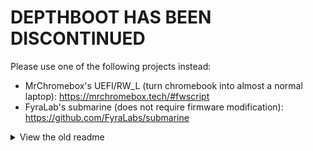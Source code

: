 # DEPTHBOOT HAS BEEN DISCONTINUED

Please use one of the following projects instead:
* MrChromebox's UEFI/RW_L (turn chromebook into almost a normal laptop): https://mrchromebox.tech/#fwscript
* FyraLab's submarine (does not require firmware modification): https://github.com/FyraLabs/submarine

<details>
<summary>View the old readme</summary>

# Linux kernels

### [Kernel docs page](https://eupnea-project.github.io/docs/project/kernels)

* [Building the Eupnea-Mainline kernel](https://eupnea-project.github.io/docs/compile/kernel#building-the-eupnea-mainline-kernel)
* [Building the Eupnea-ChromeOS kernel](https://eupnea-project.github.io/docs/compile/kernel#building-the-eupnea-chromeos-kernel)

## Overlaid configs

To allow continuously importing changes from the upstream kernel
config ([currently arch linux](https://raw.githubusercontent.com/archlinux/svntogit-packages/packages/linux/trunk/config))
all changes made by the Eupnea team are stored as individual overlay configs that are appended to the base config.

A daily workflow pulls the fresh upstream config into base-kernel.conf , appends the overlay configs (from
kernel-conf-overlays) and runs `make olddefconfig` to automatically combine the configs (the appended config options are
prioritized over the base config options) to create combined-kernel.conf which can then used to build the kernel.

* [Overlays-readme (mainline)](kernel-conf-overlays/mainline/README.md)  
* [Overlays-readme (chromeos)](kernel-conf-overlays/chromeos/README.md)  
